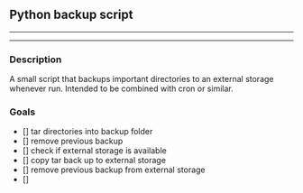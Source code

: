 ## Python backup script
<hr />
<hr />

### Description
A small script that backups important directories to an external storage whenever run. Intended to be combined with cron or similar.

### Goals
- [] tar directories into backup folder
- [] remove previous backup
- [] check if external storage is available
- [] copy tar back up to external storage
- [] remove previous backup from external storage
- [] 
